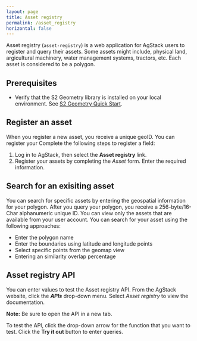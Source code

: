 ```yaml
---
layout: page
title: Asset registry
permalink: /asset_registry
horizontal: false
---
```


Asset registry (`asset-registry`) is a web application for AgStack users to register and query their assets. Some assets might include, physical land, argicultural machinery, water management systems, tractors, etc. Each asset is considered to be a polygon. 

## Prerequisites


<!--are these prerequisite accurate or will this library already be within the stack? If the library is a part of AgStack, how does the user access the library?
* You must have a user account for AgStack.

<!--If this prereq is required, what command should the user run to verify the installation?-->
* Verify that the S2 Geometry library is installed on your local environment. See [S2 Geometry Quick Start](https://s2geometry.io/devguide/cpp/quickstart).

<!--Should the user have python installed to use AgStack? Will Python already be within the stack? -->

## Register an asset 

When you register a new asset, you receive a unique geoID. You can register your Complete the following steps to register a field:

1. Log in to AgStack, then select the **Asset registry** link.
2. Register your assets by completing the _Asset_ form. Enter the required information.


## Search for an exisiting asset

You can search for specific assets by entering the geospatial information for your polygon. After you query your polygon, you receive a 256-byte/16-Char alphanumeric unique ID. You can view only the assets that are available from your user account. You can search for your asset using the following approaches:
   
   - Enter the polygon name
   - Enter the boundaries using latitude and longitude points
   - Select specific points from the geomap view
   - Entering an similarity overlap percentage

## Asset registry API

You can enter values to test the Asset registry API. From the AgStack website, click the **_APIs_** drop-down menu. Select _Asset registry_ to view the documentation. 

**Note:** Be sure to open the API in a new tab.

To test the API, click the drop-down arrow for the function that you want to test. Click the **Try it out** button to enter queries.
